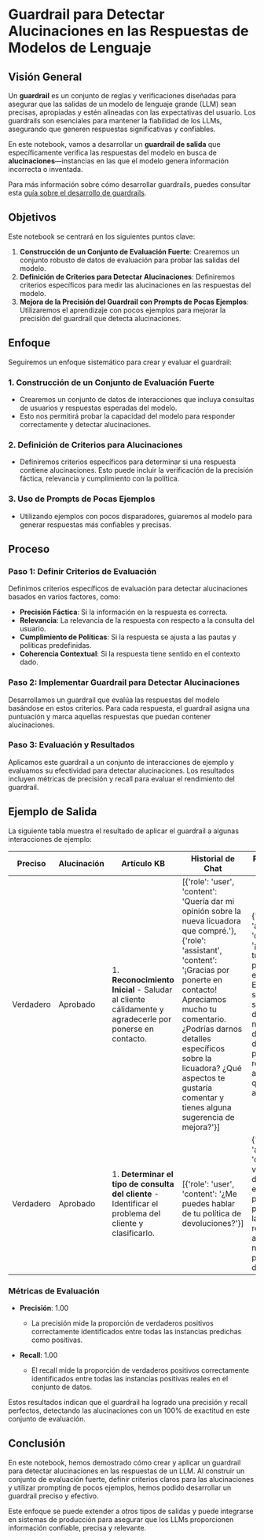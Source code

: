 # Guardrail para Detectar Alucinaciones en las Respuestas de Modelos de Lenguaje

## Visión General

Un **guardrail** es un conjunto de reglas y verificaciones diseñadas para asegurar que las salidas de un modelo de lenguaje grande (LLM) sean precisas, apropiadas y estén alineadas con las expectativas del usuario. Los guardrails son esenciales para mantener la fiabilidad de los LLMs, asegurando que generen respuestas significativas y confiables.

En este notebook, vamos a desarrollar un **guardrail de salida** que específicamente verifica las respuestas del modelo en busca de **alucinaciones**—instancias en las que el modelo genera información incorrecta o inventada.

Para más información sobre cómo desarrollar guardrails, puedes consultar esta [guía sobre el desarrollo de guardrails](https://cookbook.openai.com/examples/how_to_use_guardrails).

## Objetivos

Este notebook se centrará en los siguientes puntos clave:

1. **Construcción de un Conjunto de Evaluación Fuerte**: Crearemos un conjunto robusto de datos de evaluación para probar las salidas del modelo.
2. **Definición de Criterios para Detectar Alucinaciones**: Definiremos criterios específicos para medir las alucinaciones en las respuestas del modelo.
3. **Mejora de la Precisión del Guardrail con Prompts de Pocas Ejemplos**: Utilizaremos el aprendizaje con pocos ejemplos para mejorar la precisión del guardrail que detecta alucinaciones.

## Enfoque

Seguiremos un enfoque sistemático para crear y evaluar el guardrail:

### 1. Construcción de un Conjunto de Evaluación Fuerte
   - Crearemos un conjunto de datos de interacciones que incluya consultas de usuarios y respuestas esperadas del modelo.
   - Esto nos permitirá probar la capacidad del modelo para responder correctamente y detectar alucinaciones.

### 2. Definición de Criterios para Alucinaciones
   - Definiremos criterios específicos para determinar si una respuesta contiene alucinaciones. Esto puede incluir la verificación de la precisión fáctica, relevancia y cumplimiento con la política.
   
### 3. Uso de Prompts de Pocas Ejemplos
   - Utilizando ejemplos con pocos disparadores, guiaremos al modelo para generar respuestas más confiables y precisas.

## Proceso

### Paso 1: Definir Criterios de Evaluación

Definimos criterios específicos de evaluación para detectar alucinaciones basados en varios factores, como:
- **Precisión Fáctica**: Si la información en la respuesta es correcta.
- **Relevancia**: La relevancia de la respuesta con respecto a la consulta del usuario.
- **Cumplimiento de Políticas**: Si la respuesta se ajusta a las pautas y políticas predefinidas.
- **Coherencia Contextual**: Si la respuesta tiene sentido en el contexto dado.

### Paso 2: Implementar Guardrail para Detectar Alucinaciones

Desarrollamos un guardrail que evalúa las respuestas del modelo basándose en estos criterios. Para cada respuesta, el guardrail asigna una puntuación y marca aquellas respuestas que puedan contener alucinaciones.

### Paso 3: Evaluación y Resultados

Aplicamos este guardrail a un conjunto de interacciones de ejemplo y evaluamos su efectividad para detectar alucinaciones. Los resultados incluyen métricas de precisión y recall para evaluar el rendimiento del guardrail.

## Ejemplo de Salida

La siguiente tabla muestra el resultado de aplicar el guardrail a algunas interacciones de ejemplo:

| Preciso | Alucinación | Artículo KB | Historial de Chat | Respuesta del Asistente |
|---------|-------------|-------------|-------------------|-------------------------|
| Verdadero | Aprobado   | 1. **Reconocimiento Inicial** - Saludar al cliente cálidamente y agradecerle por ponerse en contacto. | [{'role': 'user', 'content': 'Quería dar mi opinión sobre la nueva licuadora que compré.'}, {'role': 'assistant', 'content': '¡Gracias por ponerte en contacto! Apreciamos mucho tu comentario. ¿Podrías darnos detalles específicos sobre la licuadora? ¿Qué aspectos te gustaría comentar y tienes alguna sugerencia de mejora?'}] | {'role': 'assistant', 'content': '¡Gracias por tus amables palabras sobre el diseño! Enviaré tu sugerencia sobre el ruido del motor a nuestro equipo de desarrollo de productos para su revisión. ¿Hay algo más en lo que te pueda asistir hoy?'} |
| Verdadero | Aprobado   | 1. **Determinar el tipo de consulta del cliente** - Identificar el problema del cliente y clasificarlo. | [{'role': 'user', 'content': '¿Me puedes hablar de tu política de devoluciones?'}] | {'role': 'assistant', 'content': 'Una vez tenga más detalles sobre el problema, podré proporcionarte la información relevante acerca de nuestra política de devoluciones.'} |

### Métricas de Evaluación

- **Precisión**: 1.00
  - La precisión mide la proporción de verdaderos positivos correctamente identificados entre todas las instancias predichas como positivas.
  
- **Recall**: 1.00
  - El recall mide la proporción de verdaderos positivos correctamente identificados entre todas las instancias positivas reales en el conjunto de datos.

Estos resultados indican que el guardrail ha logrado una precisión y recall perfectos, detectando las alucinaciones con un 100% de exactitud en este conjunto de evaluación.

## Conclusión

En este notebook, hemos demostrado cómo crear y aplicar un guardrail para detectar alucinaciones en las respuestas de un LLM. Al construir un conjunto de evaluación fuerte, definir criterios claros para las alucinaciones y utilizar prompting de pocos ejemplos, hemos podido desarrollar un guardrail preciso y efectivo.

Este enfoque se puede extender a otros tipos de salidas y puede integrarse en sistemas de producción para asegurar que los LLMs proporcionen información confiable, precisa y relevante.
